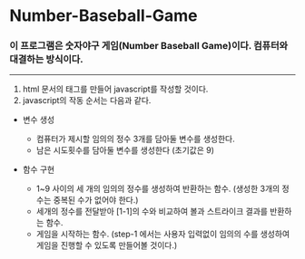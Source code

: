 # Number-Baseball-Game
### 이 프로그램은 숫자야구 게임(Number Baseball Game)이다. 컴퓨터와 대결하는 방식이다.
------------

1. html 문서의 <javascript> 태그를 만들어 javascript를 작성할 것이다.
2. javascript의 작동 순서는 다음과 같다.
- 변수 생성
  - 컴퓨터가 제시할 임의의 정수 3개를 담아둘 변수를 생성한다.
  - 남은 시도횟수를 담아둘 변수를 생성한다 (초기값은 9)
  
- 함수 구현
  - 1~9 사이의 세 개의 임의의 정수를 생성하여 반환하는 함수. (생성한 3개의 정수는 중복된 수가 없어야 한다.)
  - 세개의 정수를 전달받아 [1-1]의 수와 비교하여 볼과 스트라이크 결과를 반환하는 함수.
  - 게임을 시작하는 함수. (step-1 에서는 사용자 입력없이 임의의 수를 생성하여 게임을 진행할 수 있도록 만들어볼 것이다.)
  
        
        
